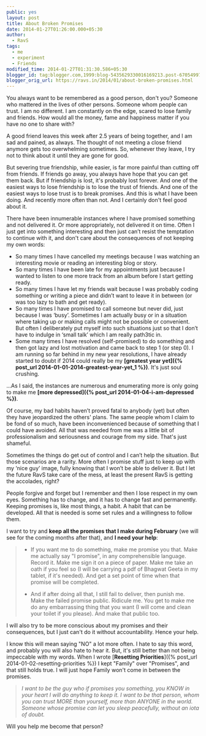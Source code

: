```yaml
---
public: yes
layout: post
title: About Broken Promises
date: 2014-01-27T01:26:00.000+05:30
author:
  - RavS
tags:
  - me
  - experiment
  - Friends
modified_time: 2014-01-27T01:31:30.586+05:30
blogger_id: tag:blogger.com,1999:blog-5435629330016169213.post-6705499752590160250
blogger_orig_url: https://ravs.in/2014/01/about-broken-promises.html
---
```


You always want to be remembered as a good person, don't you? Someone who mattered in the lives of other persons. Someone whom people can trust. I am no different. I am constantly on the edge, scared to lose family and friends. How would all the money, fame and happiness matter if you have no one to share with? 

  

A good friend leaves this week after 2.5 years of being together, and I am sad and pained, as always. The thought of not meeting a close friend anymore gets too overwhelming sometimes. So, whenever they leave, I try not to think about it until they are gone for good. 

  

But severing true friendship, while easier, is far more painful than cutting off from friends. If friends go away, you always have hope that you can get them back. But if friendship is lost, it's probably lost forever. And one of the easiest ways to lose friendship is to lose the trust of friends. And one of the easiest ways to lose trust is to break promises. And this is what I have been doing. And recently more often than not. And I certainly don't feel good about it. 

  

There have been innumerable instances where I have promised something and not delivered it. Or more appropriately, not delivered it on time. Often I just get into something interesting and then just can’t resist the temptation to continue with it, and don't care about the consequences of not keeping my own words:

  

-   So many times I have cancelled my meetings because I was watching an interesting movie or reading an interesting blog or story.
-   So many times I have been late for my appointments just because I wanted to listen to one more track from an album before I start getting ready.
-   So many times I have let my friends wait because I was probably coding something or writing a piece and didn’t want to leave it in between (or was too lazy to bath and get ready).
-   So many times I have promised to call someone but never did, just because I was ‘busy’. Sometimes I am actually busy or in a situation where taking up or making calls might not be possible or convenient. But often I deliberately put myself into such situations just so that I don’t have to indulge in ‘small talk’ which I am really path3tic in.
-   Some many times I have resolved (self-promised) to do something and then got lazy and lost motivation and came back to step 1 (or step 0). I am running so far behind in my new year resolutions, I have already started to doubt if 2014 could really be my **[greatest year yet]({% post_url 2014-01-01-2014-greatest-year-yet_1 %})**. It's just soul crushing.

  

...As I said, the instances are numerous and enumerating more is only going to make me **[more depressed]({% post_url 2014-01-04-i-am-depressed %})**. 

  

Of course, my bad habits haven’t proved fatal to anybody (yet) but often they have jeopardized the others' plans. The same people whom I claim to be fond of so much, have been inconvenienced because of something that I could have avoided. All that was needed from me was a little bit of professionalism and seriousness and courage from my side. That's just shameful.

  

Sometimes the things do get out of control and I can’t help the situation. But those scenarios are a rarity. More often I promise stuff just to keep up with my ‘nice guy’ image, fully knowing that I won’t be able to deliver it. But I let the future RavS take care of the mess, at least the present RavS is getting the accolades, right?

  

People forgive and forget but I remember and then I lose respect in my own eyes. Something has to change, and it has to change fast and permanently. Keeping promises is, like most things, a habit. A habit that can be developed. All that is needed is some set rules and a willingness to follow them. 

  

I want to try and **keep all the promises that I make during February** (we will see for the coming months after that), and **I need your help**:

  

> -   If you want me to do something, make me promise you that. Make me actually say "I promise", in any comprehensible language. Record it. Make me sign it on a piece of paper. Make me take an oath if you feel so (I will be carrying a pdf of Bhagwat Geeta in my tablet, if it's needed). And get a set point of time when that promise will be completed. 
> 
> -   And if after doing all that, I still fail to deliver, then punish me. Make the failed promise public. Ridicule me. You get to make me do any embarrassing thing that you want (I will come and clean your toilet if you please). And make that public too.

  

I will also try to be more conscious about my promises and their consequences, but I just can't do it without accountability. Hence your help.

  

I know this will mean saying "NO" a lot more often. I hate to say this word, and probably you will also hate to hear it. But, it's still better than not being impeccable with my words. When I wrote [**Resetting Priorities**]({% post_url 2014-01-02-resetting-priorities %}) I kept "Family" over "Promises", and that still holds true. I will just hope Family won't come in between the promises.

> _I want to be the guy who if promises you something, you KNOW in your heart I will do anything to keep it. I want to be that person, whom you can trust MORE than yourself, more than ANYONE in the world. Someone whose promise can let you sleep peacefully, without an iota of doubt._ 

Will you help me become that person?
